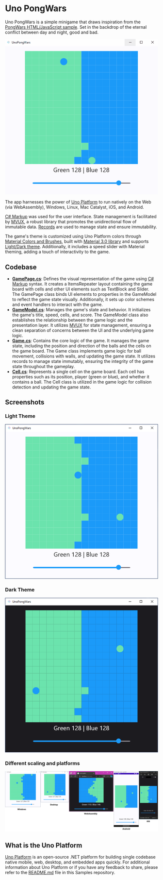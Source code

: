 # Uno PongWars

Uno PongWars is a simple minigame that draws inspiration from the [PongWars HTML/JavaScript sample](https://github.com/vnglst/pong-wars). Set in the backdrop of the eternal conflict between day and night, good and bad.

![PongWars in action](doc/assets/PongWars.gif)

The app harnesses the power of [Uno Platform](https://platform.uno) to run natively on the Web (via WebAssembly), Windows, Linux, Mac Catalyst, iOS, and Android.

[C# Markup](https://aka.platform.uno/csharp-markup) was used for the user interface. State management is facilitated by [MVUX](https://aka.platform.uno/mvux), a robust library that promotes the unidirectional flow of immutable data. [Records](https://learn.microsoft.com/en-us/dotnet/csharp/language-reference/builtin-types/record) are used to manage state and ensure immutability.

The game's theme is customized using Uno Platform colors through [Material Colors and Brushes](https://platform.uno/docs/articles/external/uno.themes/doc/material-colors.html), built with [Material 3.0 library](https://platform.uno/docs/articles/external/uno.themes/doc/material-getting-started.html) and supports [Light/Dark theme](https://platform.uno/docs/articles/features/working-with-themes.html). Additionally, it includes a speed slider with Material theming, adding a touch of interactivity to the game.

## Codebase

* [**GamePage.cs**](src/UnoPongWars/Presentation/GamePage.cs): Defines the visual representation of the game using [C# Markup](https://aka.platform.uno/csharp-markup) syntax. It creates a ItemsRepeater layout containing the game board with cells and other UI elements such as TextBlock and Slider. The GamePage class binds UI elements to properties in the GameModel to reflect the game state visually. Additionally, it sets up color schemes and event handlers to interact with the game.
* [**GameModel.cs**](src/UnoPongWars/Presentation/GameModel.cs): Manages the game's state and behavior. It initializes the game's title, speed, cells, and score. The GameModel class also establishes the relationship between the game logic and the presentation layer. It utilizes [MVUX](https://aka.platform.uno/mvux) for state management, ensuring a clean separation of concerns between the UI and the underlying game logic.
* [**Game.cs**](src/UnoPongWars/Presentation/Game.cs): Contains the core logic of the game. It manages the game state, including the position and direction of the balls and the cells on the game board. The Game class implements game logic for ball movement, collisions with walls, and updating the game state. It utilizes records to manage state immutably, ensuring the integrity of the game state throughout the gameplay.
* [**Cell.cs**](src/UnoPongWars/Presentation/Cell.cs): Represents a single cell on the game board. Each cell has properties such as its position, player (green or blue), and whether it contains a ball. The Cell class is utilized in the game logic for collision detection and updating the game state.

## Screenshots

### Light Theme

![PongWars Screenshot in Light Theme](doc/assets/PongWars-LightMode.png)

### Dark Theme

![PongWars Screenshot in Dark Theme](doc/assets/PongWars-DarkMode.png)

### Different scaling and platforms

![PongWars Screenshot with different scales and on different platforms](doc/assets/PongWars-MultiplePlatforms.png)

## What is the Uno Platform

[Uno Platform](https://platform.uno) is an open-source .NET platform for building single codebase native mobile, web, desktop, and embedded apps quickly.
For additional information about Uno Platform or if you have any feedback to share, please refer to the [README.md](../../README.md) file in this Samples repository.
